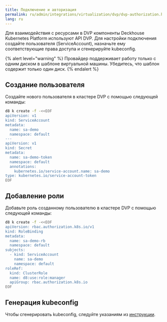 ```yaml
---
title: Подключение и авторизация
permalink: ru/admin/integrations/virtualization/dvp/dvp-authorization.html
lang: ru
---
```


Для взаимодействия с ресурсами в DVP компоненты Deckhouse Kubernetes Platform используют API DVP. Для настройки подключения создайте пользователя (ServiceAccount), назначьте ему соответствующие права доступа и сгенерируйте kubeconfig.

{% alert level="warning" %}
Провайдер поддерживает работу только с одним диском в шаблоне виртуальной машины. Убедитесь, что шаблон содержит только один диск.
{% endalert %}

## Создание пользователя

Создайте нового пользователя в кластере DVP с помощью следующей команды:

```bash
d8 k create -f -<<EOF
apiVersion: v1
kind: ServiceAccount
metadata:
  name: sa-demo
  namespace: default
---
apiVersion: v1
kind: Secret
metadata:
  name: sa-demo-token
  namespace: default
  annotations:
    kubernetes.io/service-account.name: sa-demo
type: kubernetes.io/service-account-token
EOF
```

## Добавление роли

Добавьте роль созданному пользователю в кластере DVP с помощью следующей команды:

```bash
d8 k create -f -<<EOF
apiVersion: rbac.authorization.k8s.io/v1
kind: RoleBinding
metadata:
  name: sa-demo-rb
  namespace: default
subjects:
  - kind: ServiceAccount
    name: sa-demo
    namespace: default
roleRef:
  kind: ClusterRole
  name: d8:use:role:manager
  apiGroup: rbac.authorization.k8s.io
EOF
```

## Генерация kubeconfig

Чтобы сгенерировать kubeconfig, следуйте указаниям из [инструкции](/modules/user-authn/faq.html#как-сгенерировать-kubeconfig-для-доступа-к-kubernetes-api).
